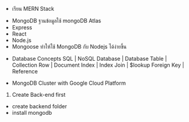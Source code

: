 * เรียน MERN Stack

- MongoDB ฐานข้อมูลใช้ mongoDB Atlas
- Express
- React
- Node.js
- Mongoose ทำให้ใช้ MongoDB กับ Nodejs ได้ง่ายขึ้น

* Database Concepts
SQL | NoSQL
Database | Database
Table | Collection
Row | Document
Index | Index
Join | $lookup
Foreign Key | Reference

* MongoDB Cluster with Google Cloud Platform


1. Create Back-end first
- create backend folder
- install mongodb 